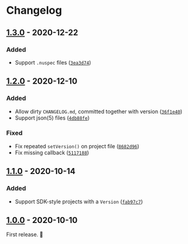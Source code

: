 # Changelog

## [1.3.0] - 2020-12-22

### Added

- Support `.nuspec` files ([`3ea3d74`](https://github.com/vweevers/dotnet-bump/commit/3ea3d74))

## [1.2.0] - 2020-12-10

### Added

- Allow dirty `CHANGELOG.md`, committed together with version ([`36f1e40`](https://github.com/vweevers/dotnet-bump/commit/36f1e40))
- Support json(5) files ([`4db88fe`](https://github.com/vweevers/dotnet-bump/commit/4db88fe))

### Fixed

- Fix repeated `setVersion()` on project file ([`8682d96`](https://github.com/vweevers/dotnet-bump/commit/8682d96))
- Fix missing callback ([`5117188`](https://github.com/vweevers/dotnet-bump/commit/5117188))

## [1.1.0] - 2020-10-14

### Added

- Support SDK-style projects with a `Version` ([`fab97c7`](https://github.com/vweevers/dotnet-bump/commit/fab97c7))

## [1.0.0] - 2020-10-10

First release. :seedling:

[1.3.0]: https://github.com/vweevers/dotnet-bump/compare/v1.2.0...v1.3.0

[1.2.0]: https://github.com/vweevers/dotnet-bump/compare/v1.1.0...v1.2.0

[1.1.0]: https://github.com/vweevers/dotnet-bump/compare/v1.0.0...v1.1.0

[1.0.0]: https://github.com/vweevers/dotnet-bump/releases/tag/v1.0.0

